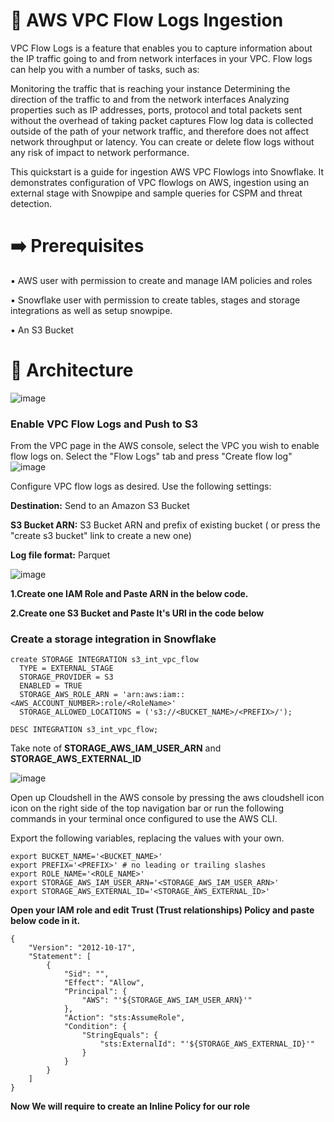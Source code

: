 # 🚀 AWS VPC Flow Logs Ingestion 

VPC Flow Logs is a feature that enables you to capture information about the IP traffic going to and from network interfaces in your VPC. Flow logs can help you with a number of tasks, such as:

Monitoring the traffic that is reaching your instance Determining the direction of the traffic to and from the network interfaces Analyzing properties such as IP addresses, ports, protocol and total packets sent without the overhead of taking packet captures Flow log data is collected outside of the path of your network traffic, and therefore does not affect network throughput or latency. You can create or delete flow logs without any risk of impact to network performance.

This quickstart is a guide for ingestion AWS VPC Flowlogs into Snowflake. It demonstrates configuration of VPC flowlogs on AWS, ingestion using an external stage with Snowpipe and sample queries for CSPM and threat detection.

# ➡️ Prerequisites

▪️ AWS user with permission to create and manage IAM policies and roles

▪️ Snowflake user with permission to create tables, stages and storage integrations as well as setup snowpipe.

▪️ An S3 Bucket

# 🧩 Architecture

![image](https://github.com/SRUSHTI2493/VPC_Flow-_Logs-_Ingestion/assets/87080882/f508f885-d966-4f3e-9540-2011bf071403)

### Enable VPC Flow Logs and Push to S3

 From the VPC page in the AWS console, select the VPC you wish to enable flow logs on. Select the "Flow Logs" tab and press "Create flow log"
 ![image](https://github.com/SRUSHTI2493/VPC_Flow-_Logs-_Ingestion/assets/87080882/80cb647f-d7e5-4b82-9ae9-8e7305bc8bfe)

Configure VPC flow logs as desired. Use the following settings:

 **Destination:**   Send to an Amazon S3 Bucket

 **S3 Bucket ARN:** S3 Bucket ARN and prefix of existing bucket ( or press the "create s3 bucket" link to create a new one)

 **Log file format:** Parquet

 ![image](https://github.com/SRUSHTI2493/VPC_Flow-_Logs-_Ingestion/assets/87080882/21c0e891-2d23-4946-b75a-55d0899f2b94)

**1.Create one IAM Role and Paste ARN in the below code.**

**2.Create one S3 Bucket and Paste It's URI in the code below**

### Create a storage integration in Snowflake
```
create STORAGE INTEGRATION s3_int_vpc_flow
  TYPE = EXTERNAL_STAGE
  STORAGE_PROVIDER = S3
  ENABLED = TRUE
  STORAGE_AWS_ROLE_ARN = 'arn:aws:iam::<AWS_ACCOUNT_NUMBER>:role/<RoleName>'
  STORAGE_ALLOWED_LOCATIONS = ('s3://<BUCKET_NAME>/<PREFIX>/');

DESC INTEGRATION s3_int_vpc_flow;
```
Take note of **STORAGE_AWS_IAM_USER_ARN** and **STORAGE_AWS_EXTERNAL_ID**

![image](https://github.com/SRUSHTI2493/VPC_Flow-_Logs-_Ingestion/assets/87080882/9f7cde7f-8869-4455-b1b8-37e20efd958e)

Open up Cloudshell in the AWS console by pressing the aws cloudshell icon icon on the right side of the top navigation bar or run the following commands in your terminal once configured to use the AWS CLI.

Export the following variables, replacing the values with your own.

```
export BUCKET_NAME='<BUCKET_NAME>'
export PREFIX='<PREFIX>' # no leading or trailing slashes
export ROLE_NAME='<ROLE_NAME>'
export STORAGE_AWS_IAM_USER_ARN='<STORAGE_AWS_IAM_USER_ARN>'
export STORAGE_AWS_EXTERNAL_ID='<STORAGE_AWS_EXTERNAL_ID>'

```
**Open your IAM role and edit Trust (Trust relationships) Policy and paste below code in it.**
```
{
    "Version": "2012-10-17",
    "Statement": [
        {
            "Sid": "",
            "Effect": "Allow",
            "Principal": {
                "AWS": "'${STORAGE_AWS_IAM_USER_ARN}'"
            },
            "Action": "sts:AssumeRole",
            "Condition": {
                "StringEquals": {
                    "sts:ExternalId": "'${STORAGE_AWS_EXTERNAL_ID}'"
                }
            }
        }
    ]
}

```
**Now We will require to create an Inline Policy for our role**

